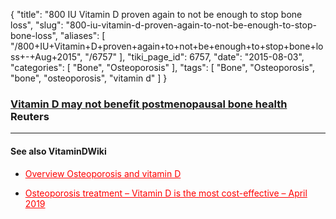 {
    "title": "800 IU Vitamin D proven again to not be enough to stop bone loss",
    "slug": "800-iu-vitamin-d-proven-again-to-not-be-enough-to-stop-bone-loss",
    "aliases": [
        "/800+IU+Vitamin+D+proven+again+to+not+be+enough+to+stop+bone+loss+-+Aug+2015",
        "/6757"
    ],
    "tiki_page_id": 6757,
    "date": "2015-08-03",
    "categories": [
        "Bone",
        "Osteoporosis"
    ],
    "tags": [
        "Bone",
        "Osteoporosis",
        "bone",
        "osteoporosis",
        "vitamin d"
    ]
}


### [Vitamin D may not benefit postmenopausal bone health](http://www.reuters.com/article/2015/08/03/us-health-menopause-bones-idUSKCN0Q81TV20150803?feedType=RSS&feedName=healthNews) Reuters

---

#### See also VitaminDWiki

* <a href="/posts/overview-osteoporosis-and-vitamin-d" style="color: red; text-decoration: underline;" title="This post/category does not exist yet: Overview Osteoporosis and vitamin D">Overview Osteoporosis and vitamin D</a>

* <a href="/posts/osteoporosis-treatment-vitamin-d-is-the-most-cost-effective" style="color: red; text-decoration: underline;" title="This post/category does not exist yet: Osteoporosis treatment – Vitamin D is the most cost-effective – April 2019">Osteoporosis treatment – Vitamin D is the most cost-effective – April 2019</a>